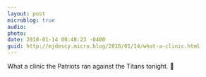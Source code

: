 ```yaml
---
layout: post
microblog: true
audio: 
photo: 
date: 2018-01-14 00:48:23 -0400
guid: http://mjdescy.micro.blog/2018/01/14/what-a-clinic.html
---
```

What a clinic the Patriots ran against the Titans tonight. 🏈
